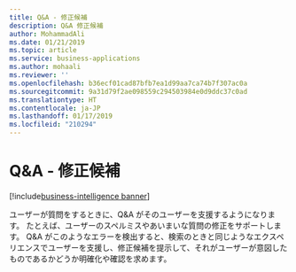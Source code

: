 ```yaml
---
title: Q&A - 修正候補
description: Q&A 修正候補
author: MohammadAli
ms.date: 01/21/2019
ms.topic: article
ms.service: business-applications
ms.author: mohaali
ms.reviewer: ''
ms.openlocfilehash: b36ecf01cad87bfb7ea1d99aa7ca74b7f307ac0a
ms.sourcegitcommit: 9a31d79f2ae098559c294503984e0d9ddc37c0ad
ms.translationtype: HT
ms.contentlocale: ja-JP
ms.lasthandoff: 01/17/2019
ms.locfileid: "210294"
---
```

#  <a name="qa--did-you-mean"></a>Q&A - 修正候補
[!include[business-intelligence banner](../../../includes/business-intelligence.md)]


ユーザーが質問をするときに、Q&A がそのユーザーを支援するようになります。 たとえば、ユーザーのスペルミスやあいまいな質問の修正をサポートします。 Q&A がこのようなエラーを検出すると、検索のときと同じようなエクスペリエンスでユーザーを支援し、修正候補を提示して、それがユーザーが意図したものであるかどうか明確化や確認を求めます。
